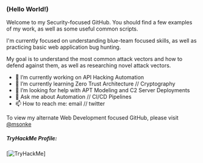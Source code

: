 ### (Hello World!)

Welcome to my Security-focused GitHub.  You should find a few examples of my work, as well as some useful common scripts.

I'm currently focused on understanding blue-team focused skills, as well as practicing basic web application bug hunting.

My goal is to understand the most common attack vectors and how to defend against them, as well as researching novel attack vectors.

- 🔭 I’m currently working on API Hacking Automation
- 🌱 I’m currently learning Zero Trust Architecture // Cryptography
- 🤔 I’m looking for help with APT Modeling and C2 Server Deployments
- 💬 Ask me about Automation // CI/CD Pipelines
- 📫 How to reach me: email // twitter

To view my alternate Web Development focused GitHub, please visit [@msonke](https://github.com/msonke)

##### TryHackMe Profile:
  [<img src="https://tryhackme-badges.s3.amazonaws.com/viol3nt.png" alt="TryHackMe">]

<!--
**thi3ves/thi3ves** is a ✨ _special_ ✨ repository because its `README.md` (this file) appears on your GitHub profile.

TO DO:
Change Twitter Icon to Blue
Update Security Skills List
Highlight Accomplishments

-->
